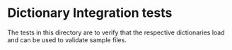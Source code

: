 # Dictionary Integration tests

The tests in this directory are to verify that the respective dictionaries load and can be used to validate sample files.
